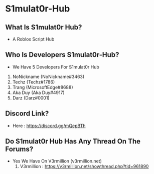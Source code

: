 # S1mulat0r-Hub
## What Is S1mulat0r Hub?
* A Roblox Script Hub
## Who Is Developers S1mulat0r-Hub?
 * We Have 5 Developers For S1mulat0r Hub
  1. NoNickname (NoNickname#3463)
  1. Techz (Techz#1786)
  1. Trang (MicrosoftEdge#8688)
  1. Aka Duy (Aka Duy#4917)
  1. Darz (Darz#0001)
## Discord Link?
 * Here : https://discord.gg/mQepBTh
## Do S1mulat0r Hub Has Any Thread On The Forums?
 * Yes We Have On V3rmillion (v3rmillion.net)
   1. V3rmillion : https://v3rmillion.net/showthread.php?tid=961890
   
